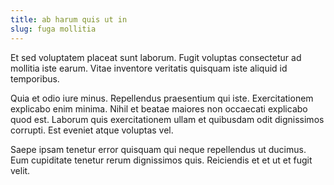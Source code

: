 ```yaml
---
title: ab harum quis ut in
slug: fuga mollitia
---
```


Et sed voluptatem placeat sunt laborum. Fugit voluptas consectetur ad mollitia iste earum. Vitae inventore veritatis quisquam iste aliquid id temporibus.

Quia et odio iure minus. Repellendus praesentium qui iste. Exercitationem explicabo enim minima. Nihil et beatae maiores non occaecati explicabo quod est. Laborum quis exercitationem ullam et quibusdam odit dignissimos corrupti. Est eveniet atque voluptas vel.

Saepe ipsam tenetur error quisquam qui neque repellendus ut ducimus. Eum cupiditate tenetur rerum dignissimos quis. Reiciendis et et ut et fugit velit.

